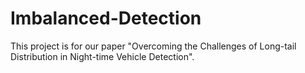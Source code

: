 # Imbalanced-Detection

This project is for our paper "Overcoming the Challenges of Long-tail Distribution in Night-time Vehicle Detection".
